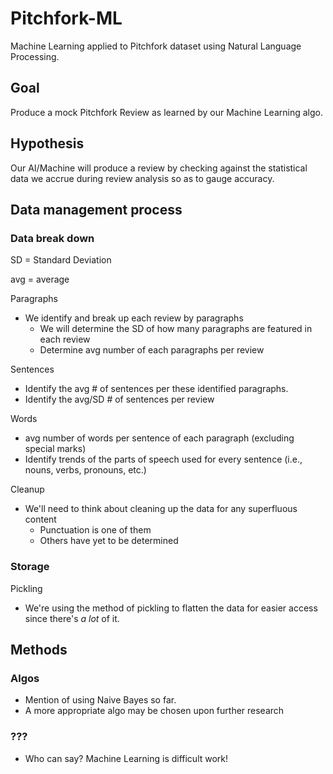# Pitchfork-ML
Machine Learning applied to Pitchfork dataset using Natural Language Processing.

## Goal
Produce a mock Pitchfork Review as learned by our Machine Learning algo.

## Hypothesis
Our AI/Machine will produce a review by checking against the statistical data we accrue during review analysis so as to gauge accuracy.

## Data management process

### Data break down
  
  SD = Standard Deviation
  
  avg = average
  
  Paragraphs
  
  - We identify and break up each review by paragraphs
    - We will determine the SD of how many paragraphs are featured in each review
    - Determine avg number of each paragraphs per review
  
  Sentences
  
  - Identify the avg # of sentences per these identified paragraphs.
  - Identify the avg/SD # of sentences per review
  
  Words
   
   - avg number of words per sentence of each paragraph (excluding special marks)
   - Identify trends of the parts of speech used for every sentence (i.e., nouns, verbs, pronouns, etc.)
   
  Cleanup
  
  - We'll need to think about cleaning up the data for any superfluous content
    - Punctuation is one of them
    - Others have yet to be determined

### Storage
  Pickling
   - We're using the method of pickling to flatten the data for easier access since there's _a lot_ of it.

## Methods

### Algos
   
   - Mention of using Naive Bayes so far.
   - A more appropriate algo may be chosen upon further research
   
### ???
   
   - Who can say? Machine Learning is difficult work!
   
